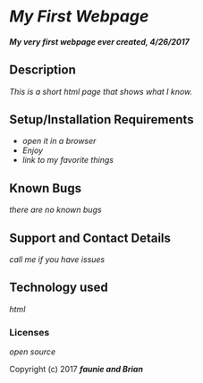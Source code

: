 # _My First Webpage_

#### _My very first webpage ever created, 4/26/2017_

## Description

_This is a short html page that shows what I know._

## Setup/Installation Requirements

* _open it in a browser_
* _Enjoy_
* _link to my favorite things_

## Known Bugs

_there are no known bugs_

## Support and Contact Details

_call me if you have issues_

## Technology used

_html_

### Licenses

*open source*

Copyright (c) 2017 **_faunie and Brian_**

